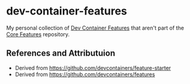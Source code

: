 # dev-container-features

My personal collection of [Dev Container Features](https://containers.dev/implementors/features/) that aren't part of the [Core Features](https://github.com/devcontainers/features) repository.

## References and Attributuion

* Derived from https://github.com/devcontainers/feature-starter
* Derived from https://github.com/devcontainers/features
